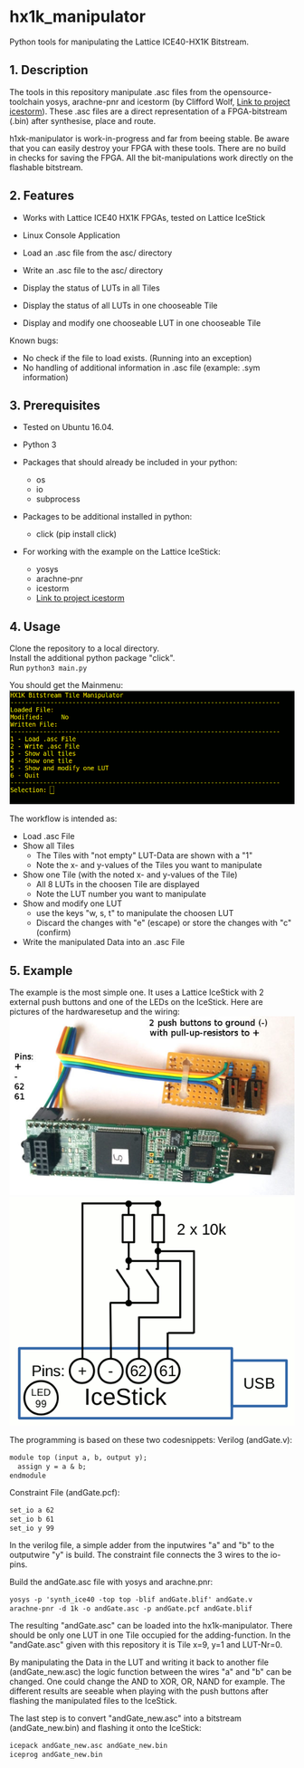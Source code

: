 # hx1k_manipulator
Python tools for manipulating the Lattice ICE40-HX1K Bitstream.
## 1. Description
The tools in this repository manipulate .asc files from the opensource-toolchain yosys, arachne-pnr and icestorm (by Clifford Wolf, [Link to project icestorm](http://www.clifford.at/icestorm)). These .asc files are a direct representation of a FPGA-bitstream (.bin) after synthesise, place and route. 

h1xk-manipulator is work-in-progress and far from beeing stable. Be aware that you can easily destroy your FPGA with these tools. There are no build in checks for saving the FPGA. All the bit-manipulations work directly on the flashable bitstream.

## 2. Features
* Works with Lattice ICE40 HX1K FPGAs, tested on Lattice IceStick
* Linux Console Application

* Load an .asc file from the asc/ directory
* Write an .asc file to the asc/ directory
* Display the status of LUTs in all Tiles
* Display the status of all LUTs in one chooseable Tile
* Display and modify one chooseable LUT in one chooseable Tile

Known bugs:
* No check if the file to load exists. (Running into an exception)
* No handling of additional information in .asc file (example: .sym information) 

## 3. Prerequisites
* Tested on Ubuntu 16.04.

* Python 3

* Packages that should already be included in your python: 
  * os
  * io
  * subprocess

* Packages to be additional installed in python: 
  * click (pip install click)

* For working with the example on the Lattice IceStick: 
  * yosys
  * arachne-pnr
  * icestorm
  * [Link to project icestorm](http://www.clifford.at/icestorm)
 
## 4. Usage

Clone the repository to a local directory.  
Install the additional python package "click".  
Run ``` python3 main.py ```

You should get the Mainmenu:
![](pics/menu.gif)

The workflow is intended as:

* Load .asc File
* Show all Tiles
  * The Tiles with "not empty" LUT-Data are shown with a "1"
  * Note the x- and y-values of the Tiles you want to manipulate
* Show one Tile (with the noted x- and y-values of the Tile)
  * All 8 LUTs in the choosen Tile are displayed
  * Note the LUT number you want to manipulate
* Show and modify one LUT
  * use the keys "w, s, t" to manipulate the choosen LUT
  * Discard the changes with "e" (escape) or store the changes with "c" (confirm)
* Write the manipulated Data into an .asc File

## 5. Example

The example is the most simple one. It uses a Lattice IceStick with 2 external push buttons and one of the LEDs on the IceStick. Here are pictures of the hardwaresetup and the wiring:
![](pics/icestick.jpg)
![](pics/wiring.gif)

The programming is based on these two codesnippets:
Verilog (andGate.v):
```
module top (input a, b, output y);
  assign y = a & b;
endmodule
```
Constraint File (andGate.pcf):
```
set_io a 62
set_io b 61
set_io y 99
```

In the verilog file, a simple adder from the inputwires "a" and "b" to the outputwire "y" is build.
The constraint file connects the 3 wires to the io-pins.

Build the andGate.asc file with yosys and arachne.pnr:

```
yosys -p 'synth_ice40 -top top -blif andGate.blif' andGate.v
arachne-pnr -d 1k -o andGate.asc -p andGate.pcf andGate.blif
```

The resulting "andGate.asc" can be loaded into the hx1k-manipulator. There should be only one LUT in one Tile occupied for the adding-function. In the "andGate.asc" given with this repository it is Tile x=9, y=1 and LUT-Nr=0.

By manipulating the Data in the LUT and writing it back to another file (andGate_new.asc) the logic function between the wires "a" and "b" can be changed. One could change the AND to XOR, OR, NAND for example. The different results are seeable when playing with the push buttons after flashing the manipulated files to the IceStick.

The last step is to convert "andGate_new.asc" into a bitstream (andGate_new.bin) and flashing it onto the IceStick:
```
icepack andGate_new.asc andGate_new.bin
iceprog andGate_new.bin
```
 




